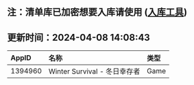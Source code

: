 ## 注：清单库已加密想要入库请使用 ([入库工具](https://github.com/BlankTMing/ManifestAutoUpdate/releases))

## 更新时间：2024-04-08 14:08:43
| AppID | 名称 | 类型  |
| :-------------------- | :----------------------------- | :----------- |
| 1394960 | Winter Survival - 冬日幸存者| Game |
